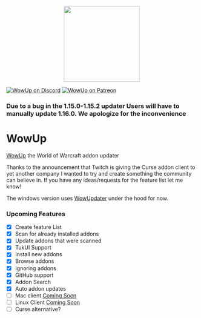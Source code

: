 <p align="center">
  <img src="https://wowup.io/assets/images/wowup_logo_512np.png" width="200" />
</p>

[![WowUp on Discord](https://img.shields.io/static/v1?label=Discord&message=WowUp&color=7289DA)](https://discord.gg/rk4F5aD) 
[![WowUp on Patreon](https://img.shields.io/static/v1?label=Patreon&message=WowUp&color=f96854)](https://www.patreon.com/jliddev) 

### Due to a bug in the 1.15.0-1.15.2 updater Users will have to manually update 1.16.0. We apologize for the inconvenience

# WowUp
[WowUp](https://wowup.io) the World of Warcraft addon updater

Thanks to the announcement that Twitch is giving the Curse addon client to yet another company I wanted to try and create something the community can believe in.
If you have any ideas/requests for the feature list let me know!

The windows version uses [WowUpdater](https://github.com/jliddev/WowUpUpdater) under the hood for now.

### Upcoming Features
- [x] Create feature List
- [x] Scan for already installed addons
- [x] Update addons that were scanned
- [x] TukUI Support
- [x] Install new addons
- [x] Browse addons
- [x] Ignoring addons
- [X] GitHub support
- [x] Addon Search
- [x] Auto addon updates
- [ ] Mac client [Coming Soon](https://github.com/jliddev/WowUp/tree/electron)
- [ ] Linux Client [Coming Soon](https://github.com/jliddev/WowUp/tree/electron)
- [ ] Curse alternative?
